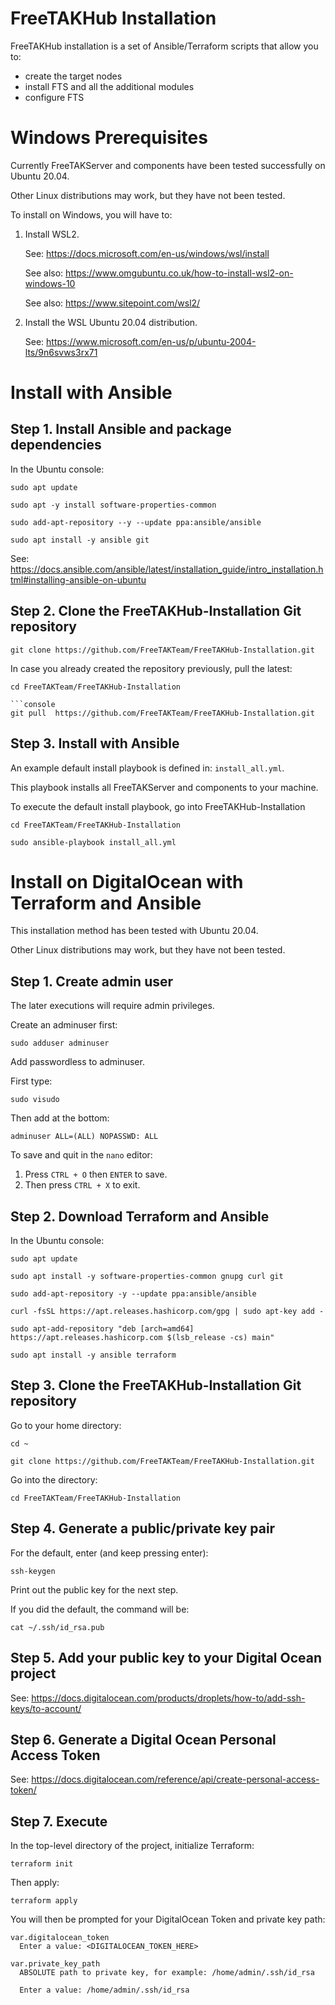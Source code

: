 # FreeTAKHub Installation

FreeTAKHub installation is a set of Ansible/Terraform scripts that allow you to:

- create the target nodes
- install FTS and all the additional modules
- configure FTS

# Windows Prerequisites

Currently FreeTAKServer and components have been tested successfully on Ubuntu 20.04.

Other Linux distributions may work, but they have not been tested.

To install on Windows, you will have to:

1. Install WSL2.

    See: <https://docs.microsoft.com/en-us/windows/wsl/install>

    See also: <https://www.omgubuntu.co.uk/how-to-install-wsl2-on-windows-10>

    See also: <https://www.sitepoint.com/wsl2/>

1. Install the WSL Ubuntu 20.04 distribution.

    See: <https://www.microsoft.com/en-us/p/ubuntu-2004-lts/9n6svws3rx71>

# Install with Ansible

## Step 1. Install Ansible and package dependencies

In the Ubuntu console:

```console
sudo apt update
```

```console
sudo apt -y install software-properties-common
```

```console
sudo add-apt-repository --y --update ppa:ansible/ansible
```

```console
sudo apt install -y ansible git
```

See: <https://docs.ansible.com/ansible/latest/installation_guide/intro_installation.html#installing-ansible-on-ubuntu>

## Step 2. Clone the FreeTAKHub-Installation Git repository

```console
git clone https://github.com/FreeTAKTeam/FreeTAKHub-Installation.git
```

In case you already created the repository previously, pull the latest:

```console
cd FreeTAKTeam/FreeTAKHub-Installation

```console
git pull  https://github.com/FreeTAKTeam/FreeTAKHub-Installation.git
```

## Step 3. Install with Ansible

An example default install playbook is defined in: `install_all.yml`.

This playbook installs all FreeTAKServer and components to your machine.

To execute the default install playbook, go into FreeTAKHub-Installation

```console
cd FreeTAKTeam/FreeTAKHub-Installation
```

```console
sudo ansible-playbook install_all.yml
```

# Install on DigitalOcean with Terraform and Ansible

This installation method has been tested with Ubuntu 20.04.

Other Linux distributions may work, but they have not been tested.

## Step 1. Create admin user

The later executions will require admin privileges.

Create an adminuser first:

```console
sudo adduser adminuser
```

Add passwordless to adminuser.

First type:

```console
sudo visudo
```

Then add at the bottom:

```console
adminuser ALL=(ALL) NOPASSWD: ALL
```

To save and quit in the `nano` editor:

1. Press `CTRL + O` then `ENTER` to save.
1. Then press `CTRL + X` to exit.

## Step 2. Download Terraform and Ansible

In the Ubuntu console:

```console
sudo apt update
```

```console
sudo apt install -y software-properties-common gnupg curl git
```

```console
sudo add-apt-repository -y --update ppa:ansible/ansible
```

```console
curl -fsSL https://apt.releases.hashicorp.com/gpg | sudo apt-key add -
```

```console
sudo apt-add-repository "deb [arch=amd64] https://apt.releases.hashicorp.com $(lsb_release -cs) main"
```

```console
sudo apt install -y ansible terraform
```

## Step 3. Clone the FreeTAKHub-Installation Git repository

Go to your home directory:

```console
cd ~
```

```console
git clone https://github.com/FreeTAKTeam/FreeTAKHub-Installation.git
```

Go into the directory:

```console
cd FreeTAKTeam/FreeTAKHub-Installation
```

## Step 4. Generate a public/private key pair

For the default, enter (and keep pressing enter):

```console
ssh-keygen
```

Print out the public key for the next step.

If you did the default, the command will be:

```console
cat ~/.ssh/id_rsa.pub
```

## Step 5. Add your public key to your Digital Ocean project

See: <https://docs.digitalocean.com/products/droplets/how-to/add-ssh-keys/to-account/>

## Step 6. Generate a Digital Ocean Personal Access Token

See: <https://docs.digitalocean.com/reference/api/create-personal-access-token/>

## Step 7. Execute

In the top-level directory of the project, initialize Terraform:

```console
terraform init
```

Then apply:

```console
terraform apply
```

You will then be prompted for your DigitalOcean Token and private key path:

```console
var.digitalocean_token
  Enter a value: <DIGITALOCEAN_TOKEN_HERE>

var.private_key_path
  ABSOLUTE path to private key, for example: /home/admin/.ssh/id_rsa

  Enter a value: /home/admin/.ssh/id_rsa
```
